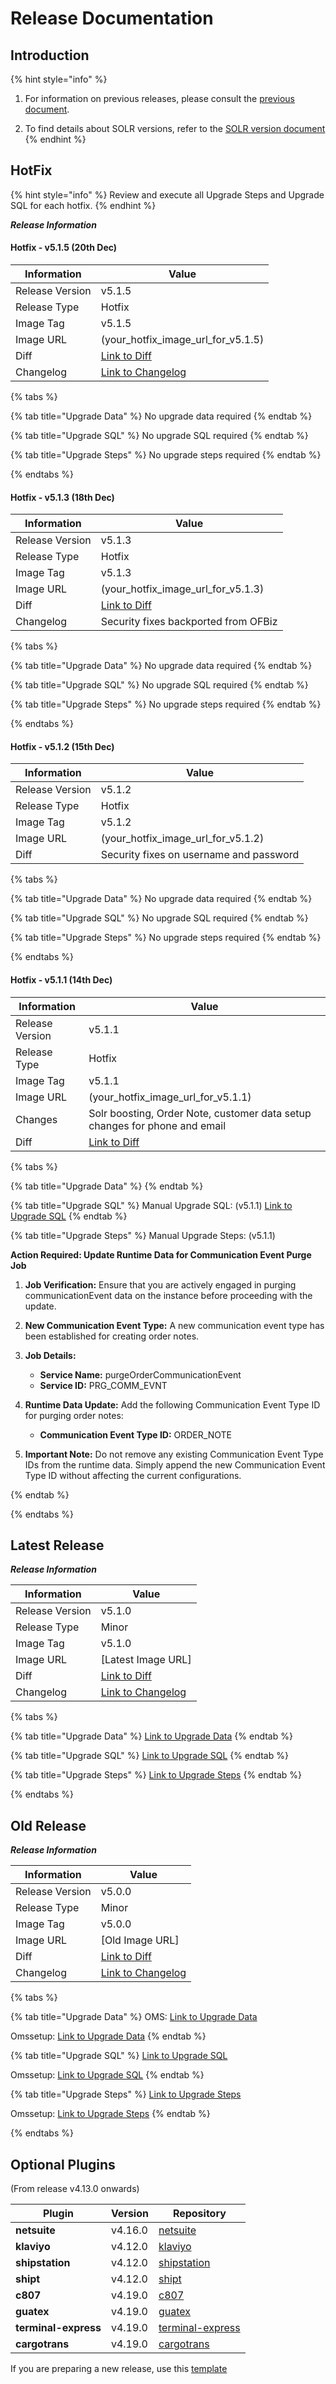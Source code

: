 # Release Documentation

## Introduction

{% hint style="info" %}
1. For information on previous releases, please consult the [previous document](https://docs.google.com/document/d/1lfvjpqBiE__1fsCjq7VvQSSXjdRLVZg86zJIXDDK-zc/edit).
   
2. To find details about SOLR versions, refer to the [SOLR version document]([solr_version_document_link](https://docs.google.com/spreadsheets/d/1H-iEVG-hS9FTsYOf5YiUH-5KOJUcu0_TiPG8aVYjaHU/edit#gid=0))
{% endhint %}


## HotFix

{% hint style="info" %}
Review and execute all Upgrade Steps and Upgrade SQL for each hotfix.
{% endhint %}

***Release Information***

#### Hotfix - v5.1.5 (20th Dec)

| Information         | Value                                           |
|---------------------|-------------------------------------------------|
| Release Version     | v5.1.5                                          |
| Release Type        | Hotfix                                          |
| Image Tag           | v5.1.5                                          |
| Image URL           | (your_hotfix_image_url_for_v5.1.5)              |
| Diff                | [Link to Diff](https://git.hotwax.co/commerce/oms/-/compare/v5.1.3...v5.1.5?from_project_id=161&straight=false) |
| Changelog           | [Link to Changelog](your_hotfix_changelog_link) |

{% tabs %}

{% tab title="Upgrade Data" %}
No upgrade data required
{% endtab %}

{% tab title="Upgrade SQL" %}
No upgrade SQL required
{% endtab %}

{% tab title="Upgrade Steps" %}
No upgrade steps required
{% endtab %}

{% endtabs %}

#### Hotfix - v5.1.3 (18th Dec)

| Information         | Value                                           |
|---------------------|-------------------------------------------------|
| Release Version     | v5.1.3                                          |
| Release Type        | Hotfix                                          |
| Image Tag           | v5.1.3                                          |
| Image URL           | (your_hotfix_image_url_for_v5.1.3)              |
| Diff                | [Link to Diff](https://git.hotwax.co/commerce/oms/-/compare/v5.1.2...v5.1.3?from_project_id=161&straight=false) |
| Changelog           | Security fixes backported from OFBiz            |

{% tabs %}

{% tab title="Upgrade Data" %}
No upgrade data required
{% endtab %}

{% tab title="Upgrade SQL" %}
No upgrade SQL required
{% endtab %}

{% tab title="Upgrade Steps" %}
No upgrade steps required
{% endtab %}

{% endtabs %}

#### Hotfix - v5.1.2 (15th Dec)

| Information         | Value                                           |
|---------------------|-------------------------------------------------|
| Release Version     | v5.1.2                                          |
| Release Type        | Hotfix                                          |
| Image Tag           | v5.1.2                                          |
| Image URL           | (your_hotfix_image_url_for_v5.1.2)              |
| Diff                | Security fixes on username and password         |

{% tabs %}

{% tab title="Upgrade Data" %}
No upgrade data required
{% endtab %}

{% tab title="Upgrade SQL" %}
No upgrade SQL required
{% endtab %}

{% tab title="Upgrade Steps" %}
No upgrade steps required
{% endtab %}

{% endtabs %}

#### Hotfix - v5.1.1 (14th Dec)

| Information         | Value                                           |
|---------------------|-------------------------------------------------|
| Release Version     | v5.1.1                                          |
| Release Type        | Hotfix                                          |
| Image Tag           | v5.1.1                                          |
| Image URL           | (your_hotfix_image_url_for_v5.1.1)              |
| Changes             | Solr boosting, Order Note, customer data setup changes for phone and email |
| Diff                | [Link to Diff](https://git.hotwax.co/commerce/oms/-/compare/v5.1.0...v5.1.1?from_project_id=161&straight=false) |

{% tabs %}

{% tab title="Upgrade Data" %}
<CommunicationEventType communicationEventTypeId="ORDER_COMMUNICATION" description="Order Communications" hasTable="N"/>
<CommunicationEventType communicationEventTypeId="ORDER_NOTE" parentTypeId="ORDER_COMMUNICATION" description="Order Note" hasTable="N" contactMechTypeId="INTERNAL_PARTYID"/>
{% endtab %}

{% tab title="Upgrade SQL" %}
Manual Upgrade SQL: (v5.1.1)
[Link to Upgrade SQL](manual_upgrade_sql_link)
{% endtab %}

{% tab title="Upgrade Steps" %}
Manual Upgrade Steps: (v5.1.1)

**Action Required: Update Runtime Data for Communication Event Purge Job**

1. **Job Verification:**
   Ensure that you are actively engaged in purging communicationEvent data on the instance before proceeding with the update.

2. **New Communication Event Type:**
   A new communication event type has been established for creating order notes.

3. **Job Details:**
   - **Service Name:** purgeOrderCommunicationEvent
   - **Service ID:** PRG_COMM_EVNT

4. **Runtime Data Update:**
   Add the following Communication Event Type ID for purging order notes:
   - **Communication Event Type ID:** ORDER_NOTE

5. **Important Note:**
   Do not remove any existing Communication Event Type IDs from the runtime data. Simply append the new Communication Event Type ID without affecting the current configurations.

{% endtab %}

{% endtabs %}

## Latest Release

***Release Information***

| Information         | Value                                           |
|---------------------|-------------------------------------------------|
| Release Version     | v5.1.0                                          |
| Release Type        | Minor                                           |
| Image Tag           | v5.1.0                                          |
| Image URL           | [Latest Image URL]                              |
| Diff                | [Link to Diff](https://git.hotwax.co/commerce/oms/-/compare/v5.0.0...v5.1.0?from_project_id=161&straight=false) |
| Changelog           | [Link to Changelog](https://git.hotwax.co/commerce/oms/-/blob/main/CHANGELOG.md) |

{% tabs %}

{% tab title="Upgrade Data" %}
[Link to Upgrade Data](https://git.hotwax.co/commerce/oms/-/blob/v5.1.0/applications/hwmapps/upgrade/current/UpgradeData.xml?ref_type=tags)
{% endtab %}

{% tab title="Upgrade SQL" %}
[Link to Upgrade SQL](https://git.hotwax.co/commerce/oms/-/blob/v5.1.0/applications/hwmapps/upgrade/current/UpgradeSQL.sql?ref_type=tags)
{% endtab %}

{% tab title="Upgrade Steps" %}
[Link to Upgrade Steps](https://git.hotwax.co/commerce/oms/-/blob/v5.1.0/applications/hwmapps/upgrade/current/UpgradeSteps.md?ref_type=tags)
{% endtab %}

{% endtabs %}

## Old Release

***Release Information***

| Information         | Value                                           |
|---------------------|-------------------------------------------------|
| Release Version     | v5.0.0                                          |
| Release Type        | Minor                                           |
| Image Tag           | v5.0.0                                          |
| Image URL           | [Old Image URL]                                 |
| Diff                | [Link to Diff](https://git.hotwax.co/commerce/oms/-/compare/v4.0.0...v5.0.0?from_project_id=161&straight=false) |
| Changelog           | [Link to Changelog](https://git.hotwax.co/commerce/oms/-/blob/main/CHANGELOG.md) |


{% tabs %}

{% tab title="Upgrade Data" %}
OMS:
[Link to Upgrade Data](https://git.hotwax.co/commerce/oms/-/blob/v5.0.0/applications/hwmapps/upgrade/current/UpgradeData.xml?ref_type=tags)

Omssetup:
[Link to Upgrade Data](https://git.hotwax.co/tools/omssetup/-/blob/v5.0.0/upgrade/current/UpgradeData.xml?ref_type=tags)
{% endtab %}

{% tab title="Upgrade SQL" %}
[Link to Upgrade SQL](https://git.hotwax.co/commerce/oms/-/blob/v5.0.0/applications/hwmapps/upgrade/current/UpgradeSQL.sql?ref_type=tags)

Omssetup:
[Link to Upgrade SQL](https://git.hotwax.co/tools/omssetup/-/blob/v5.0.0/upgrade/current/UpgradeSQL.sql?ref_type=tags)
{% endtab %}

{% tab title="Upgrade Steps" %}
[Link to Upgrade Steps](https://git.hotwax.co/commerce/oms/-/blob/v5.0.0/applications/hwmapps/upgrade/current/UpgradeSteps.md?ref_type=tags)

Omssetup:
[Link to Upgrade Steps](https://git.hotwax.co/tools/omssetup/-/blob/v5.0.0/upgrade/current/UpgradeSteps.md?ref_type=tags)
{% endtab %}

{% endtabs %}

## Optional Plugins

(From release v4.13.0 onwards)

| Plugin            | Version | Repository                                                    |
|-------------------|---------|---------------------------------------------------------------|
| **netsuite**      | v4.16.0 | [netsuite](https://git.hotwax.co/plugins/netsuite.git)       |
| **klaviyo**       | v4.12.0 | [klaviyo](https://git.hotwax.co/plugins/klaviyo.git)         |
| **shipstation**   | v4.12.0 | [shipstation](https://git.hotwax.co/plugins/shipping-integrations/shipstation.git) |
| **shipt**         | v4.12.0 | [shipt](https://git.hotwax.co/plugins/shipping-integrations/shipt.git) |
| **c807**          | v4.19.0 | [c807](https://git.hotwax.co/plugins/shipping-integrations/c807.git) |
| **guatex**        | v4.19.0 | [guatex](https://git.hotwax.co/plugins/shipping-integrations/guatex.git) |
| **terminal-express** | v4.19.0 | [terminal-express](https://git.hotwax.co/plugins/shipping-integrations/terminal-express.git) |
| **cargotrans**    | v4.19.0 | [cargotrans](https://git.hotwax.co/plugins/shipping-integrations/cargotrans.git) |




If you are preparing a new release, use this [template](https://github.com/hotwax/oms-documentation/blob/user-guides/deployment%26configuration/oms/additionalResources/omsReleaseTemplate.md)
